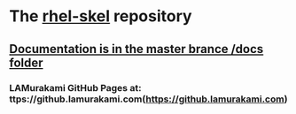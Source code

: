 # The [rhel-skel](https://rhel-skel.lamurakami.com) repository

## [Documentation is in the master brance /docs folder](https://rhel-skel.lamurakami.com)

### LAMurakami GitHub Pages at: ttps://github.lamurakami.com(https://github.lamurakami.com)
